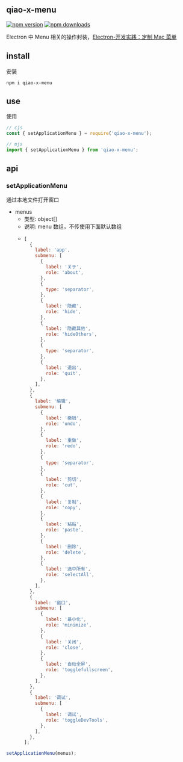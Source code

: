 ## qiao-x-menu

[![npm version](https://img.shields.io/npm/v/qiao-x-menu.svg?style=flat-square)](https://www.npmjs.org/package/qiao-x-menu)
[![npm downloads](https://img.shields.io/npm/dm/qiao-x-menu.svg?style=flat-square)](https://npm-stat.com/charts.html?package=qiao-x-menu)

Electron 中 Menu 相关的操作封装，[Electron-开发实践：定制 Mac 菜单](https://blog.insistime.com/electron-mac-menu)

## install

安装

```shell
npm i qiao-x-menu
```

## use

使用

```javascript
// cjs
const { setApplicationMenu } = require('qiao-x-menu');

// mjs
import { setApplicationMenu } from 'qiao-x-menu';
```

## api

### setApplicationMenu

通过本地文件打开窗口

- menus
  - 类型: object[]
  - 说明: menu 数组，不传使用下面默认数组
  - ```javascript
    [
      {
        label: 'app',
        submenu: [
          {
            label: '关于',
            role: 'about',
          },
          {
            type: 'separator',
          },
          {
            label: '隐藏',
            role: 'hide',
          },
          {
            label: '隐藏其他',
            role: 'hideOthers',
          },
          {
            type: 'separator',
          },
          {
            label: '退出',
            role: 'quit',
          },
        ],
      },
      {
        label: '编辑',
        submenu: [
          {
            label: '撤销',
            role: 'undo',
          },
          {
            label: '重做',
            role: 'redo',
          },
          {
            type: 'separator',
          },
          {
            label: '剪切',
            role: 'cut',
          },
          {
            label: '复制',
            role: 'copy',
          },
          {
            label: '粘贴',
            role: 'paste',
          },
          {
            label: '删除',
            role: 'delete',
          },
          {
            label: '选中所有',
            role: 'selectAll',
          },
        ],
      },
      {
        label: '窗口',
        submenu: [
          {
            label: '最小化',
            role: 'minimize',
          },
          {
            label: '关闭',
            role: 'close',
          },
          {
            label: '自动全屏',
            role: 'togglefullscreen',
          },
        ],
      },
      {
        label: '调试',
        submenu: [
          {
            label: '调试',
            role: 'toggleDevTools',
          },
        ],
      },
    ];
    ```

```javascript
setApplicationMenu(menus);
```
